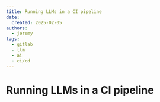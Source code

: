 ```yaml
---
title: Running LLMs in a CI pipeline
date:
  created: 2025-02-05
authors:
  - jeremy
tags:
  - gitlab
  - llm
  - ai
  - ci/cd
---
```

# Running LLMs in a CI pipeline
